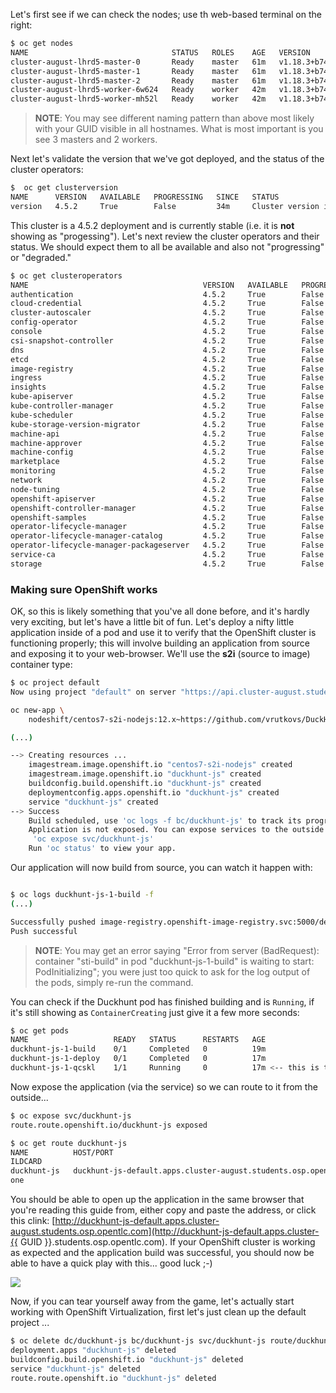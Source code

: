 Let's first see if we can check the nodes; use th web-based terminal on the right:

~~~bash
$ oc get nodes
NAME                                STATUS   ROLES    AGE   VERSION
cluster-august-lhrd5-master-0       Ready    master   61m   v1.18.3+b74c5ed
cluster-august-lhrd5-master-1       Ready    master   61m   v1.18.3+b74c5ed
cluster-august-lhrd5-master-2       Ready    master   61m   v1.18.3+b74c5ed
cluster-august-lhrd5-worker-6w624   Ready    worker   42m   v1.18.3+b74c5ed
cluster-august-lhrd5-worker-mh52l   Ready    worker   42m   v1.18.3+b74c5ed
~~~

> **NOTE**: You may see different naming pattern than above most likely with your GUID visible in all hostnames. What is most important is you see 3 masters and 2 workers.

Next let's validate the version that we've got deployed, and the status of the cluster operators:

~~~bash
$  oc get clusterversion
NAME      VERSION   AVAILABLE   PROGRESSING   SINCE   STATUS
version   4.5.2     True        False         34m     Cluster version is 4.5.2
~~~

This cluster is a 4.5.2 deployment and is currently stable (i.e. it is **not** showing as "progessing"). Let's next review the cluster operators and their status. We should expect them to all be available and also not "progressing" or "degraded."

~~~bash
$ oc get clusteroperators
NAME                                       VERSION   AVAILABLE   PROGRESSING   DEGRADED   SINCE
authentication                             4.5.2     True        False         False      35m
cloud-credential                           4.5.2     True        False         False      64m
cluster-autoscaler                         4.5.2     True        False         False      47m
config-operator                            4.5.2     True        False         False      47m
console                                    4.5.2     True        False         False      38m
csi-snapshot-controller                    4.5.2     True        False         False      43m
dns                                        4.5.2     True        False         False      61m
etcd                                       4.5.2     True        False         False      60m
image-registry                             4.5.2     True        False         False      43m
ingress                                    4.5.2     True        False         False      43m
insights                                   4.5.2     True        False         False      57m
kube-apiserver                             4.5.2     True        False         False      59m
kube-controller-manager                    4.5.2     True        False         False      59m
kube-scheduler                             4.5.2     True        False         False      59m
kube-storage-version-migrator              4.5.2     True        False         False      43m
machine-api                                4.5.2     True        False         False      54m
machine-approver                           4.5.2     True        False         False      59m
machine-config                             4.5.2     True        False         False      46m
marketplace                                4.5.2     True        False         False      42m
monitoring                                 4.5.2     True        False         False      41m
network                                    4.5.2     True        False         False      61m
node-tuning                                4.5.2     True        False         False      61m
openshift-apiserver                        4.5.2     True        False         False      46m
openshift-controller-manager               4.5.2     True        False         False      56m
openshift-samples                          4.5.2     True        False         False      46m
operator-lifecycle-manager                 4.5.2     True        False         False      61m
operator-lifecycle-manager-catalog         4.5.2     True        False         False      61m
operator-lifecycle-manager-packageserver   4.5.2     True        False         False      41m
service-ca                                 4.5.2     True        False         False      61m
storage                                    4.5.2     True        False         False      56m
~~~


### Making sure OpenShift works

OK, so this is likely something that you've all done before, and it's hardly very exciting, but let's have a little bit of fun. Let's deploy a nifty little application inside of a pod and use it to verify that the OpenShift cluster is functioning properly; this will involve building an application from source and exposing it to your web-browser. We'll use the **s2i** (source to image) container type:

~~~bash
$ oc project default
Now using project "default" on server "https://api.cluster-august.students.osp.opentlc.com:6443".

oc new-app \
	nodeshift/centos7-s2i-nodejs:12.x~https://github.com/vrutkovs/DuckHunt-JS

(...)

--> Creating resources ...
    imagestream.image.openshift.io "centos7-s2i-nodejs" created
    imagestream.image.openshift.io "duckhunt-js" created
    buildconfig.build.openshift.io "duckhunt-js" created
    deploymentconfig.apps.openshift.io "duckhunt-js" created
    service "duckhunt-js" created
--> Success
    Build scheduled, use 'oc logs -f bc/duckhunt-js' to track its progress.
    Application is not exposed. You can expose services to the outside world by executing one or more of the commands below:
     'oc expose svc/duckhunt-js'
    Run 'oc status' to view your app.
~~~

Our application will now build from source, you can watch it happen with:

~~~bash

$ oc logs duckhunt-js-1-build -f
(...)

Successfully pushed image-registry.openshift-image-registry.svc:5000/default/duckhunt-js:latest@sha256:4d0186040826a4be9d678459c5d6831e107a60c403d65a0da77fb076ff89084c
Push successful
~~~

> **NOTE**: You may get an error saying "Error from server (BadRequest): container "sti-build" in pod "duckhunt-js-1-build" is waiting to start: PodInitializing"; you were just too quick to ask for the log output of the pods, simply re-run the command.

You can check if the Duckhunt pod has finished building and is `Running`, if it's still showing as `ContainerCreating` just give it a few more seconds:

~~~bash
$ oc get pods
NAME                   READY   STATUS      RESTARTS   AGE
duckhunt-js-1-build    0/1     Completed   0          19m
duckhunt-js-1-deploy   0/1     Completed   0          17m
duckhunt-js-1-qcskl    1/1     Running     0          17m <-- this is the one!
~~~

Now expose the application (via the service) so we can route to it from the outside...

~~~bash
$ oc expose svc/duckhunt-js
route.route.openshift.io/duckhunt-js exposed

$ oc get route duckhunt-js
NAME          HOST/PORT                                                          PATH   SERVICES      PORT       TERMINATION   W
ILDCARD
duckhunt-js   duckhunt-js-default.apps.cluster-august.students.osp.opentlc.com          duckhunt-js   8080-tcp                 N
one
~~~

You should be able to open up the application in the same browser that you're reading this guide from, either copy and paste the address, or click this clink: [http://duckhunt-js-default.apps.cluster-august.students.osp.opentlc.com](http://duckhunt-js-default.apps.cluster-{{ GUID }}.students.osp.opentlc.com). If your OpenShift cluster is working as expected and the application build was successful, you should now be able to have a quick play with this... good luck ;-)

<img src="img/duckhunt.png"/>

Now, if you can tear yourself away from the game, let's actually start working with OpenShift Virtualization, first let's just clean up the default project ...

~~~bash
$ oc delete dc/duckhunt-js bc/duckhunt-js svc/duckhunt-js route/duckhunt-js
deployment.apps "duckhunt-js" deleted
buildconfig.build.openshift.io "duckhunt-js" deleted
service "duckhunt-js" deleted
route.route.openshift.io "duckhunt-js" deleted
~~~